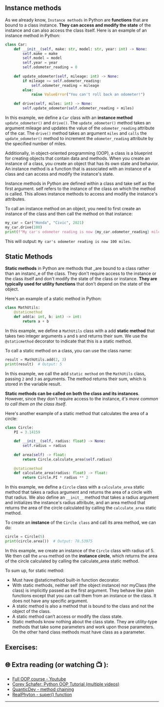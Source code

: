 ## Instance methods
As we already know, `Instance methods` in Python are **functions** that are bound to a class instance. **They can access and modify the state** of the instance and can also access the class itself. Here is an example of an instance method in Python:

```python
class Car:
    def __init__(self, make: str, model: str, year: int) -> None:
        self.make = make
        self.model = model
        self.year = year
        self.odometer_reading = 0
    
    def update_odometer(self, mileage: int) -> None:
        if mileage >= self.odometer_reading:
            self.odometer_reading = mileage
        else:
            raise ValueError("You can't roll back an odometer!")
    
    def drive(self, miles: int) -> None:
        self.update_odometer(self.odometer_reading + miles)

```

In this example, we define a `Car` class with an **instance method** `update_odometer()` and `drive()`.  The `update_odometer()` method takes an argument mileage and updates the value of the `odometer_reading` attribute of the car. The `drive()` method takes an argument `miles` and `calls` the `update_odometer()` method to increment the `odometer_reading` attribute by the specified number of miles.

Additionally, in object-oriented programming (OOP), a class is a blueprint for creating objects that contain data and methods. When you create an instance of a class, you create an object that has its own state and behavior. An instance method is a function that is associated with an instance of a class and can access and modify the instance's state.

Instance methods in Python are defined within a class and take self as the first argument. self refers to the instance of the class on which the method is called. This allows instance methods to access and modify the instance's attributes.

To call an instance method on an object, you need to first create an instance of the class and then call the method on that instance:

```python
my_car = Car("Honda", "Civic", 2021)
my_car.drive(100)
print(f"My car's odometer reading is now {my_car.odometer_reading} miles.")

```

This will output: `My car's odometer reading is now 100 miles`.

## Static Methods 
**Static methods** in Python are methods that _are bound to a class rather than an instanc_e of the class. They don't require access to the instance or the class itself and don't modify the state of the class or instance. **They are typically used for utility functions** that don't depend on the state of the object.

Here's an example of a static method in Python:

```python
class MathUtils:
    @staticmethod
    def add(a: int, b: int) -> int:
        return a + b

```
In this example, we define a `MathUtils` class with a add **static method** that takes two integer arguments `a` and `b` and returns their sum. We use the `@staticmethod` decorator to indicate that this is a static method.

To call a static method on a class, you can use the class name:

```python
result = MathUtils.add(2, 3)
print(result)  # Output: 5
```

In this example, we call the add `static method` on the `MathUtils` class, passing `2` and `3` as arguments. The method returns their sum, which is stored in the variable result.

**Static methods can be called on both the class and its instances**. However, since they don't require access to the instance, _it's more common to call them on the class itself_.

Here's another example of a static method that calculates the area of a circle:

```python
class Circle:
    PI = 3.14159
    
    def __init__(self, radius: float) -> None:
        self.radius = radius
    
    def area(self) -> float:
        return Circle.calculate_area(self.radius)
    
    @staticmethod
    def calculate_area(radius: float) -> float:
        return Circle.PI * radius ** 2

```
In this example, we define a `Circle` class with a `calculate_area` static method that takes a radius argument and returns the area of a circle with that radius. We also define an `__init__` method that takes a radius argument and initializes the instance's radius attribute, and an area method that returns the area of the circle calculated by calling the `calculate_area` static method.

To create an **instance** of the `Circle class` and call its area method, we can do:

```python
circle = Circle(5)
print(circle.area())  # Output: 78.53975
```

In this example, we create an instance of the `Circle` class with radius of 5. We then call the `area` method on the **instance circle**, which returns the area of the circle calculated by calling the calculate_area static method.

To sum up, for static method: 
 - Must have @staticmethod built-in function decorator.
 - With static methods, neither self (the object instance) nor myClass (the class) is implicitly passed as the first argument. They behave like plain
   functions except that you can call them from an instance or the class. It does not have any specific argument.
 - A static method is also a method that is bound to the class and not the object of the class.
 - A static method can’t access or modify the class state.
 - Static methods know nothing about the class state. They are utility-type methods that take some parameters and work upon those parameters. On the 
   other hand class methods must have class as a parameter.


## Exercises: 


## 🌐  Extra reading (or watching 📺 ):

* [Full OOP course - Youtube](https://www.youtube.com/watch?v=Ej_02ICOIgs)
* [Corey Schafer: Python OOP Tutorial (multiple videos)](https://www.youtube.com/watch?v=ZDa-Z5JzLYM)
* [QuanticDev - method chaining](https://quanticdev.com/articles/method-chaining/)
* [RealPhyton - super() function](https://quanticdev.com/articles/method-chaining/)
***